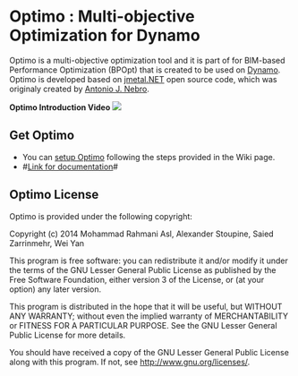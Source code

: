 Optimo : Multi-objective Optimization for Dynamo
======
Optimo is a multi-objective optimization tool and it is part of for BIM-based Performance Optimization (BPOpt) that is created to be used on [Dynamo](http://dynamobim.org/learn/). Optimo is developed based on [jmetal.NET](http://jmetalnet.sourceforge.net/) open source code, which was originaly created by [Antonio J. Nebro](antonio@lcc.uma.es). 

**Optimo Introduction Video**
<a href="http://www.youtube.com/watch?v=oc7znmsJ_vw" target="_blank"><img src="https://dl.dropboxusercontent.com/u/25537565/Github/Optimo/SCH/YouTube.png"/></a>

## Get Optimo ##

 - You can [setup Optimo](https://github.com/BPOpt/Optimo/wiki/Setup-Optimo) following the steps provided in the Wiki page.
 - #[Link for documentation](https://github.com/BPOpt/Optimo/wiki)#
 

## Optimo License ##

Optimo is provided under the following copyright:

Copyright (c) 2014 Mohammad Rahmani Asl, Alexander Stoupine, Saied Zarrinmehr, Wei Yan

This program is free software: you can redistribute it and/or modify
it under the terms of the GNU Lesser General Public License as published by
the Free Software Foundation, either version 3 of the License, or
(at your option) any later version.

This program is distributed in the hope that it will be useful,
but WITHOUT ANY WARRANTY; without even the implied warranty of
MERCHANTABILITY or FITNESS FOR A PARTICULAR PURPOSE.  See the
GNU Lesser General Public License for more details.
 
You should have received a copy of the GNU Lesser General Public License
along with this program.  If not, see <http://www.gnu.org/licenses/>.
